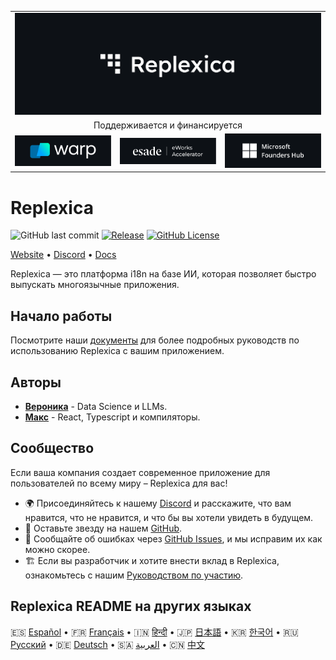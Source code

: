 <table width="100%">
    <tr>
        <td colspan="3">
            <a href="https://replexica.com">
                <img src="/content/banner.dark.png" width="100%" />
            </a>
        </td>
    </tr>
    <tr>
        <td colspan="3" align="center">
            Поддерживается и финансируется
        </td>
    </tr>
    <tr>
        <td width="33%">
            <a target="_blank" href="https://www.warp.dev/?utm_source=github&utm_medium=referral&utm_campaign=replexica_20240626">
                <img src="/content/warp.dark.png" />
            </a>
        </td>
        <td width="33%">
            <a target="_blank" href="https://www.esade.edu/en/learning-innovation/rambla/eworks">
                <img src="/content/eworks.dark.png" />
            </a>
        </td>
        <td width="33%">
            <a target="_blank" href="https://foundershub.startups.microsoft.com">
                <img src="/content/ms-f-hub.dark.png" />
            </a>
        </td>
    </tr>
</table>

# Replexica

![GitHub last commit](https://img.shields.io/github/last-commit/replexica/replexica)
[![Release](https://github.com/replexica/replexica/actions/workflows/release.yml/badge.svg)](https://github.com/replexica/replexica/actions/workflows/release.yml)
[![GitHub License](https://img.shields.io/github/license/replexica/replexica)](https://github.com/replexica/replexica/blob/main/LICENSE.md)

[Website](https://replexica.com) •
[Discord](https://replexica.com/go/discord) •
[Docs](https://replexica.com/go/docs)

Replexica — это платформа i18n на базе ИИ, которая позволяет быстро выпускать многоязычные приложения.

## Начало работы

Посмотрите наши [документы](https://replexica.com/go/docs) для более подробных руководств по использованию Replexica с вашим приложением.

## Авторы

* **[Вероника](https://github.com/vrcprl)** - Data Science и LLMs.
* **[Макс](https://github.com/maxprilutskiy)** - React, Typescript и компиляторы.

## Сообщество

Если ваша компания создает современное приложение для пользователей по всему миру – Replexica для вас!

* 🌍 Присоединяйтесь к нашему [Discord](https://discord.gg/GeK6AuSqzw) и расскажите, что вам нравится, что не нравится, и что бы вы хотели увидеть в будущем.
* 🌟 Оставьте звезду на нашем [GitHub](https://github.com/replexica/replexica).
* 🐞 Сообщайте об ошибках через [GitHub Issues](https://github.com/replexica/replexica/issues), и мы исправим их как можно скорее.
* 🏗️ Если вы разработчик и хотите внести вклад в Replexica, ознакомьтесь с нашим [Руководством по участию](./CONTRIBUTING.md).

## Replexica README на других языках

🇪🇸 [Español](/readme/es.md) •
🇫🇷 [Français](/readme/fr.md) •
🇮🇳 [हिन्दी](/readme/hi.md) •
🇯🇵 [日本語](/readme/ja.md) •
🇰🇷 [한국어](/readme/ko.md) •
🇷🇺 [Русский](/readme/ru.md) •
🇩🇪 [Deutsch](/readme/de.md) •
🇸🇦 [العربية](/readme/ar.md) •
🇨🇳 [中文](/readme/zh.md)
